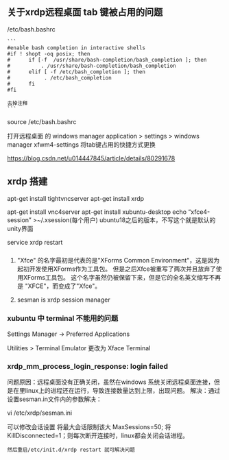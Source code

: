 ## 关于xrdp远程桌面 tab 键被占用的问题

/etc/bash.bashrc

    ```
    #enable bash completion in interactive shells
    #if ! shopt -oq posix; then
    #      if [-f  /usr/share/bash-completion/bash_completion ]; then
    #          . /usr/share/bash-completion/bash_completion
    #      elif [ -f /etc/bash_completion ]; then
    #           . /etc/bash_completion
    #      fi
    #fi

    去掉注释
    ```

source /etc/bash.bashrc

打开远程桌面 的 windows manager
    application > settings > windows manager
    xfwm4-settings 将tab键占用的快捷方式更换

https://blog.csdn.net/u014447845/article/details/80291678




## xrdp 搭建

apt-get install tightvncserver
apt-get install xrdp

apt-get install vnc4server
apt-get install xubuntu-desktop
echo “xfce4-session” >~/.xsession(每个用户)
    ubuntu18之后的版本，不写这个就是默认的unity界面

service xrdp restart





### 
1. "Xfce" 的名字最初是代表的是"XForms Common Environment"，这是因为起初开发使用XForms作为工具包。 但是之后Xfce被重写了两次并且放弃了使用XForms工具包。
这个名字虽然仍被保留下来，但是它的全名英文缩写不再是 "XFCE"，而变成了"Xfce"。

1. sesman is xrdp session manager

### xubuntu 中 terminal 不能用的问题

Settings Manager -> Preferred Applications

Utilities > Terminal Emulator 更改为 Xface Terminal


### xrdp_mm_process_login_response: login failed

问题原因：远程桌面没有正确关闭，虽然在windows 系统关闭远程桌面连接，但是在里linux上的进程还在运行，导致连接数量达到上限，出现问题。
解决：通过设置sesman.in文件内的参数解决：

vi /etc/xrdp/sesman.ini

可以修改会话设置
    将最大会话限制该大 MaxSessions=50; 
    将KillDisconnected=1；则每次断开连接时，linux都会关闭会话进程。 
    
    然后重启/etc/init.d/xrdp restart 就可解决问题
